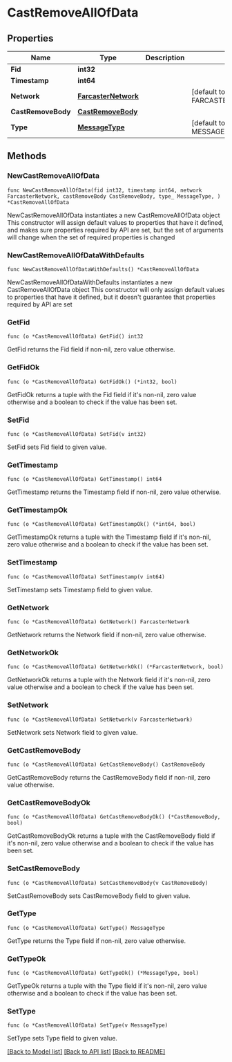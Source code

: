 # CastRemoveAllOfData

## Properties

Name | Type | Description | Notes
------------ | ------------- | ------------- | -------------
**Fid** | **int32** |  | 
**Timestamp** | **int64** |  | 
**Network** | [**FarcasterNetwork**](FarcasterNetwork.md) |  | [default to FARCASTERNETWORK_MAINNET]
**CastRemoveBody** | [**CastRemoveBody**](CastRemoveBody.md) |  | 
**Type** | [**MessageType**](MessageType.md) |  | [default to MESSAGETYPE_CAST_ADD]

## Methods

### NewCastRemoveAllOfData

`func NewCastRemoveAllOfData(fid int32, timestamp int64, network FarcasterNetwork, castRemoveBody CastRemoveBody, type_ MessageType, ) *CastRemoveAllOfData`

NewCastRemoveAllOfData instantiates a new CastRemoveAllOfData object
This constructor will assign default values to properties that have it defined,
and makes sure properties required by API are set, but the set of arguments
will change when the set of required properties is changed

### NewCastRemoveAllOfDataWithDefaults

`func NewCastRemoveAllOfDataWithDefaults() *CastRemoveAllOfData`

NewCastRemoveAllOfDataWithDefaults instantiates a new CastRemoveAllOfData object
This constructor will only assign default values to properties that have it defined,
but it doesn't guarantee that properties required by API are set

### GetFid

`func (o *CastRemoveAllOfData) GetFid() int32`

GetFid returns the Fid field if non-nil, zero value otherwise.

### GetFidOk

`func (o *CastRemoveAllOfData) GetFidOk() (*int32, bool)`

GetFidOk returns a tuple with the Fid field if it's non-nil, zero value otherwise
and a boolean to check if the value has been set.

### SetFid

`func (o *CastRemoveAllOfData) SetFid(v int32)`

SetFid sets Fid field to given value.


### GetTimestamp

`func (o *CastRemoveAllOfData) GetTimestamp() int64`

GetTimestamp returns the Timestamp field if non-nil, zero value otherwise.

### GetTimestampOk

`func (o *CastRemoveAllOfData) GetTimestampOk() (*int64, bool)`

GetTimestampOk returns a tuple with the Timestamp field if it's non-nil, zero value otherwise
and a boolean to check if the value has been set.

### SetTimestamp

`func (o *CastRemoveAllOfData) SetTimestamp(v int64)`

SetTimestamp sets Timestamp field to given value.


### GetNetwork

`func (o *CastRemoveAllOfData) GetNetwork() FarcasterNetwork`

GetNetwork returns the Network field if non-nil, zero value otherwise.

### GetNetworkOk

`func (o *CastRemoveAllOfData) GetNetworkOk() (*FarcasterNetwork, bool)`

GetNetworkOk returns a tuple with the Network field if it's non-nil, zero value otherwise
and a boolean to check if the value has been set.

### SetNetwork

`func (o *CastRemoveAllOfData) SetNetwork(v FarcasterNetwork)`

SetNetwork sets Network field to given value.


### GetCastRemoveBody

`func (o *CastRemoveAllOfData) GetCastRemoveBody() CastRemoveBody`

GetCastRemoveBody returns the CastRemoveBody field if non-nil, zero value otherwise.

### GetCastRemoveBodyOk

`func (o *CastRemoveAllOfData) GetCastRemoveBodyOk() (*CastRemoveBody, bool)`

GetCastRemoveBodyOk returns a tuple with the CastRemoveBody field if it's non-nil, zero value otherwise
and a boolean to check if the value has been set.

### SetCastRemoveBody

`func (o *CastRemoveAllOfData) SetCastRemoveBody(v CastRemoveBody)`

SetCastRemoveBody sets CastRemoveBody field to given value.


### GetType

`func (o *CastRemoveAllOfData) GetType() MessageType`

GetType returns the Type field if non-nil, zero value otherwise.

### GetTypeOk

`func (o *CastRemoveAllOfData) GetTypeOk() (*MessageType, bool)`

GetTypeOk returns a tuple with the Type field if it's non-nil, zero value otherwise
and a boolean to check if the value has been set.

### SetType

`func (o *CastRemoveAllOfData) SetType(v MessageType)`

SetType sets Type field to given value.



[[Back to Model list]](../README.md#documentation-for-models) [[Back to API list]](../README.md#documentation-for-api-endpoints) [[Back to README]](../README.md)


